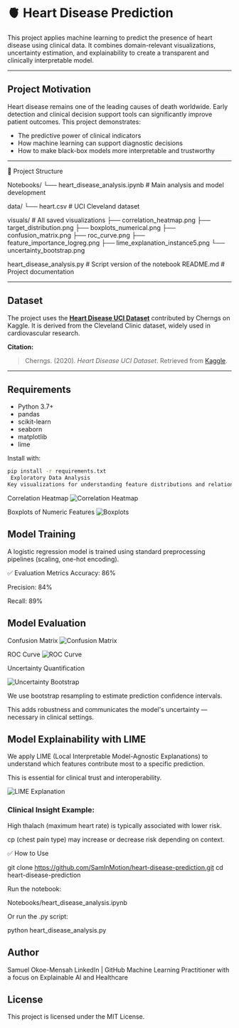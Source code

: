 # 🫀 Heart Disease Prediction

This project applies machine learning to predict the presence of heart disease using clinical data. It combines domain-relevant visualizations, uncertainty estimation, and explainability to create a transparent and clinically interpretable model.

---

##  Project Motivation

Heart disease remains one of the leading causes of death worldwide. Early detection and clinical decision support tools can significantly improve patient outcomes. This project demonstrates:

- The predictive power of clinical indicators
- How machine learning can support diagnostic decisions
- How to make black-box models more interpretable and trustworthy

---

📁 Project Structure

Notebooks/
└── heart_disease_analysis.ipynb       # Main analysis and model development

data/
└── heart.csv                          # UCI Cleveland dataset

visuals/                               # All saved visualizations
├── correlation_heatmap.png
├── target_distribution.png
├── boxplots_numerical.png
├── confusion_matrix.png
├── roc_curve.png
├── feature_importance_logreg.png
├── lime_explanation_instance5.png
└── uncertainty_bootstrap.png

heart_disease_analysis.py              # Script version of the notebook
README.md                              # Project documentation



---

##  Dataset

The project uses the **[Heart Disease UCI Dataset](https://www.kaggle.com/datasets/cherngs/heart-disease-cleveland-uci)** contributed by Cherngs on Kaggle. It is derived from the Cleveland Clinic dataset, widely used in cardiovascular research.

**Citation:**
> Cherngs. (2020). *Heart Disease UCI Dataset*. Retrieved from [Kaggle](https://www.kaggle.com/datasets/cherngs/heart-disease-cleveland-uci).

---

##  Requirements

- Python 3.7+
- pandas
- scikit-learn
- seaborn
- matplotlib
- lime

Install with:

```bash
pip install -r requirements.txt
 Exploratory Data Analysis
Key visualizations for understanding feature distributions and relationships:


```

 Correlation Heatmap
![Correlation Heatmap](visuals/correlation_heatmap.png)


 Boxplots of Numeric Features
![Boxplots](visuals/boxplots_numerical.png)


 ##  Model Training
A logistic regression model is trained using standard preprocessing pipelines (scaling, one-hot encoding).

✅ Evaluation Metrics
Accuracy: 86%

Precision: 84%

Recall: 89%

##  Model Evaluation

 Confusion Matrix
![Confusion Matrix](visuals/confusion_matrix.png)

 ROC Curve
![ROC Curve](visuals/roc_curve.png)

 Uncertainty Quantification

![Uncertainty Bootstrap](visuals/uncertainty_bootstrap.png)


We use bootstrap resampling to estimate prediction confidence intervals.


This adds robustness and communicates the model's uncertainty — necessary in clinical settings.


##  Model Explainability with LIME
We apply LIME (Local Interpretable Model-Agnostic Explanations) to understand which features contribute most to a specific prediction.

This is essential for clinical trust and interoperability.

![LIME Explanation](visuals/lime_explanation_instance5.png)


###  Clinical Insight Example:

High thalach (maximum heart rate) is typically associated with lower risk.

cp (chest pain type) may increase or decrease risk depending on context.


✅ How to Use

git clone https://github.com/SamInMotion/heart-disease-prediction.git
cd heart-disease-prediction

Run the notebook:

Notebooks/heart_disease_analysis.ipynb

Or run the .py script:

python heart_disease_analysis.py


##  Author
Samuel Okoe-Mensah
LinkedIn | GitHub
Machine Learning Practitioner with a focus on Explainable AI and Healthcare

##  License
This project is licensed under the MIT License.
